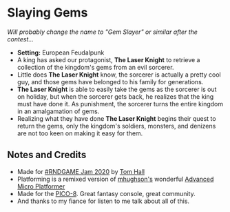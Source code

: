 # Slaying Gems

*Will probably change the name to "Gem Slayer" or similar after the contest...*

- **Setting:** European Feudalpunk
- A king has asked our protagonist, **The Laser Knight** to retrieve a collection of the kingdom's gems from an evil sorcerer.
- Little does **The Laser Knight** know, the sorcerer is actually a pretty cool guy, and those gems have belonged to his family for generations.
- **The Laser Knight** is able to easily take the gems as the sorcerer is out on holiday, but when the sorcerer gets back, he realizes that the king must have done it. As punishment, the sorcerer turns the entire kingdom in an amalgamation of gems.
- Realizing what they have done **The Laser Knight** begins their quest to return the gems, only the kingdom's soldiers, monsters, and denizens are not too keen on making it easy for them.

## Notes and Credits
- Made for [#RNDGAME Jam 2020](https://itch.io/jam/rndgame-jam) by [Tom Hall](https://thattomhall.itch.io/)
- Platforming is a remixed version of [mhughson's](https://www.lexaloffle.com/bbs/?uid=15406) wonderful [Advanced Micro Platformer](https://www.lexaloffle.com/bbs/?tid=28793)
- Made for the [PICO-8](https://www.lexaloffle.com/pico-8.php). Great fantasy console, great community.
- And thanks to my fiance for listen to me talk about all of this.
